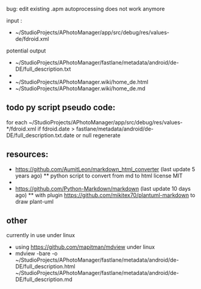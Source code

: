bug: edit existing .apm autoprocessing does not work anymore

input :

* ~/StudioProjects/APhotoManager/app/src/debug/res/values-de/fdroid.xml

potential output

* ~/StudioProjects/APhotoManager/fastlane/metadata/android/de-DE/full_description.txt
*
* ~/StudioProjects/APhotoManager.wiki/home_de.html
* ~/StudioProjects/APhotoManager.wiki/home_de.md

## todo py script pseudo code:

for each ~/StudioProjects/APhotoManager/app/src/debug/res/values-*/fdroid.xml if fdroid.date > fastlane/metadata/android/de-DE/full_description.txt.date or null regenerate

## resources:

* https://github.com/AumitLeon/markdown_html_converter (last update 5 years ago)
**  python script to convert from md to html license MIT
*
* https://github.com/Python-Markdown/markdown (last update 10 days ago)
** with plugin https://github.com/mikitex70/plantuml-markdown to draw plant-uml

## other

currently in use under linux

* using https://github.com/mapitman/mdview under linux
* mdview -bare -o ~/StudioProjects/APhotoManager/fastlane/metadata/android/de-DE/full_description.html ~/StudioProjects/APhotoManager/fastlane/metadata/android/de-DE/full_description.md

